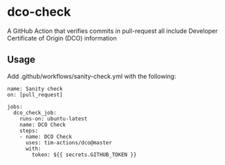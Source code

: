 # dco-check

A GitHub Action that verifies commits in pull-request all include Developer Certificate of Origin (DCO) information

## Usage
Add .github/workflows/sanity-check.yml with the following:

```
name: Sanity check
on: [pull_request]

jobs:
  dco_check_job:
    runs-on: ubuntu-latest
    name: DCO Check
    steps:
    - name: DCO Check
      uses: tim-actions/dco@master
      with:
        token: ${{ secrets.GITHUB_TOKEN }}

```
